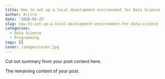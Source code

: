 ```yaml
---
title: How to set up a local development environment for Data Science
author: Aritra
date: '2020-03-25'
slug: how-to-set-up-a-local-development-environment-for-data-science
categories:
  - Data Science
  - Programming
tags: []
cover: /images/cover.jpg
---
```


Cut out summary from your post content here.

<!--more-->

The remaining content of your post.
